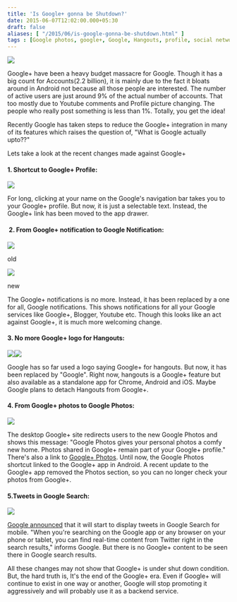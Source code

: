```yaml
---
title: 'Is Google+ gonna be Shutdown?'
date: 2015-06-07T12:02:00.000+05:30
draft: false
aliases: [ "/2015/06/is-google-gonna-be-shutdown.html" ]
tags : [Google photos, google+, Google, Hangouts, profile, social network, Android, Mobile, iOS, Google Now, Desktop, Accounts, twitter, News, user interface]
---
```


[![](https://upload.wikimedia.org/wikipedia/commons/thumb/5/5c/Google_plus.svg/1047px-Google_plus.svg.png)](https://upload.wikimedia.org/wikipedia/commons/thumb/5/5c/Google_plus.svg/1047px-Google_plus.svg.png)

  
Google+ have been a heavy budget massacre for Google. Though it has a big count for Accounts(2.2 billion), it is mainly due to the fact it bloats around in Android not because all those people are interested. The number of active users are just around 9% of the actual number of accounts. That too mostly due to Youtube comments and Profile picture changing. The people who really post something is less than 1%. Totally, you get the idea!  
  
Recently Google has taken steps to reduce the Google+ integration in many of its features which raises the question of, "What is Google actually upto??"  
  
Lets take a look at the recent changes made against Google+  
  

#### 1\. Shortcut to Google+ Profile:

[![](https://1.bp.blogspot.com/-ww35eZhtG8g/VXPaens0YjI/AAAAAAAACvk/zxPH9qkqFpw/s1600/Google%252Bremoved.jpg)](https://1.bp.blogspot.com/-ww35eZhtG8g/VXPaens0YjI/AAAAAAAACvk/zxPH9qkqFpw/s1600/Google%252Bremoved.jpg)

For long, clicking at your name on the Google's navigation bar takes you to your Google+ profile. But now, it is just a selectable text. Instead, the Google+ link has been moved to the app drawer.

####  2. From Google+ notification to Google Notification:

[![](https://2.bp.blogspot.com/-ZmyWMfY_Mkk/VTphoEYxqJI/AAAAAAACCaU/6P8h0gLI_dI/s1600/youtube-google-plus-notification.png)](https://2.bp.blogspot.com/-ZmyWMfY_Mkk/VTphoEYxqJI/AAAAAAACCaU/6P8h0gLI_dI/s1600/youtube-google-plus-notification.png)

old

[![](https://4.bp.blogspot.com/-mJhjbJrTew8/VW9m_BghtaI/AAAAAAACD3k/JnGJaX0QoIY/s1600/google-plus-notifications.png)](httpss://images-blogger-opensocial.googleusercontent.com/gadgets/proxy?url=https%3A%2F%2F4.bp.blogspot.com%2F-mJhjbJrTew8%2FVW9m_BghtaI%2FAAAAAAACD3k%2FJnGJaX0QoIY%2Fs1600%2Fgoogle-plus-notifications.png&container=blogger&gadget=a&rewriteMime=image%2F*)

new

  

The Google+ notifications is no more. Instead, it has been replaced by a one for all, Google notifications. This shows notifications for all your Google services like Google+, Blogger, Youtube etc. Though this looks like an act against Google+, it is much more welcoming change.

#### 3\. No more Google+ logo for Hangouts:

[![](https://4.bp.blogspot.com/-Uj0bWuP-fjk/VXIpWpAfDpI/AAAAAAACD5g/Hl9RJpqDces/s1600/hangouts-logo.png)](https://4.bp.blogspot.com/-Uj0bWuP-fjk/VXIpWpAfDpI/AAAAAAACD5g/Hl9RJpqDces/s1600/hangouts-logo.png)[![](https://2.bp.blogspot.com/-YqqlvLFSijg/VXIuY82T8WI/AAAAAAACD5w/N9VY7XhnXMQ/s1600/hangouts-old-logo.png)](https://2.bp.blogspot.com/-YqqlvLFSijg/VXIuY82T8WI/AAAAAAACD5w/N9VY7XhnXMQ/s1600/hangouts-old-logo.png)

Google has so far used a logo saying Google+ for hangouts. But now, it has been replaced by "Google". Right now, hangouts is a Google+ feature but also available as a standalone app for Chrome, Android and iOS. Maybe Google plans to detach Hangouts from Google+.

#### 4\. From Google+ photos to Google Photos:

[![](https://2.bp.blogspot.com/-MsTjL_-zADk/VWyY5gZuUaI/AAAAAAACD24/95U-knqMtQE/s1600/google-plus-photos-redirect.png)](https://2.bp.blogspot.com/-MsTjL_-zADk/VWyY5gZuUaI/AAAAAAACD24/95U-knqMtQE/s1600/google-plus-photos-redirect.png)

The desktop Google+ site redirects users to the new Google Photos and shows this message: "Google Photos gives your personal photos a comfy new home. Photos shared in Google+ remain part of your Google+ profile." There's also a link to [Google+ Photos](httpss://plus.google.com/photos/highlights). Until now, the Google Photos shortcut linked to the Google+ app in Android. A recent update to the Google+ app removed the Photos section, so you can no longer check your photos from Google+.

#### 5.Tweets in Google Search:

[![](https://3.bp.blogspot.com/-cfSJt0-Qb40/VVxVtsb2uxI/AAAAAAACDqY/OjcWDk0CnV8/s1600/malcom-x-twitter.png)](https://3.bp.blogspot.com/-cfSJt0-Qb40/VVxVtsb2uxI/AAAAAAACDqY/OjcWDk0CnV8/s1600/malcom-x-twitter.png)

[Google announced](https://googleblog.blogspot.com/2015/05/tweets-take-flight-in-google-app.html) that it will start to display tweets in Google Search for mobile. "When you're searching on the Google app or any browser on your phone or tablet, you can find real-time content from Twitter right in the search results," informs Google. But there is no Google+ content to be seen there in Google search results.

  

All these changes may not show that Google+ is under shut down condition. But, the hard truth is, It's the end of the Google+ era. Even if Google+ will continue to exist in one way or another, Google will stop promoting it aggressively and will probably use it as a backend service.